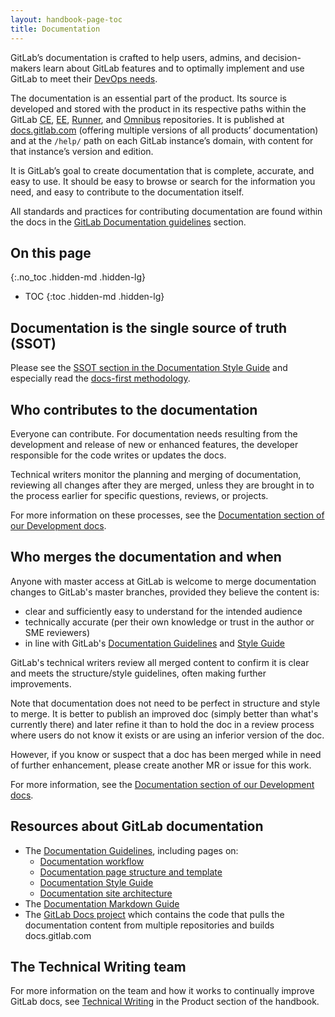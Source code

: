 ```yaml
---
layout: handbook-page-toc
title: Documentation
---
```


GitLab’s documentation is crafted to help users, admins, and decision-makers learn about GitLab features and to optimally implement and use GitLab to meet their [DevOps needs](/stages-devops-lifecycle/).

The documentation is an essential part of the product. Its source is developed and stored with the product in its respective paths within the GitLab [CE](https://gitlab.com/gitlab-org/gitlab-ce/tree/master/doc), [EE](https://gitlab.com/gitlab-org/gitlab-ee/tree/master/doc), [Runner](https://gitlab.com/gitlab-org/gitlab-runner/tree/master/docs), and [Omnibus](https://gitlab.com/gitlab-org/gitlab-ee/tree/master/doc) repositories. It is published at [docs.gitlab.com](https://docs.gitlab.com) (offering multiple versions of all products’ documentation) and at the `/help/` path on each GitLab instance’s domain, with content for that instance’s version and edition.

It is GitLab’s goal to create documentation that is complete, accurate, and easy to use. It should be easy to browse or search for the information you need, and easy to contribute to the documentation itself.

All standards and practices for contributing documentation are found within the docs in the [GitLab Documentation guidelines](https://docs.gitlab.com/ee/development/documentation/) section.

## On this page
{:.no_toc .hidden-md .hidden-lg}

- TOC
{:toc .hidden-md .hidden-lg}

## Documentation is the single source of truth (SSOT)

Please see the [SSOT section in the Documentation Style Guide](https://docs.gitlab.com/ee/development/documentation/styleguide.html#documentation-is-the-single-source-of-truth-ssot)
and especially read the [docs-first methodology](https://docs.gitlab.com/ee/development/documentation/styleguide.html#docs-first-methodology).

## Who contributes to the documentation

Everyone can contribute. For documentation needs resulting from the development
and release of new or enhanced features, the developer responsible for the code
writes or updates the docs.

Technical writers monitor the planning and merging of documentation, reviewing all changes after they are merged, unless they are brought in to the process earlier for specific questions, reviews, or projects.

For more information on these processes, see the [Documentation section of our Development docs](https://docs.gitlab.com/ee/development/documentation/).

## Who merges the documentation and when

Anyone with master access at GitLab is welcome to merge documentation changes to GitLab's master branches,
provided they believe the content is:

- clear and sufficiently easy to understand for the intended audience
- technically accurate (per their own knowledge or trust in the author or SME reviewers)
- in line with GitLab's [Documentation Guidelines](https://docs.gitlab.com/ee/development/documentation/) and [Style Guide](https://docs.gitlab.com/ee/development/documentation/styleguide.html)

GitLab's technical writers review all merged content to confirm it is clear and meets the structure/style guidelines, often making further improvements.

Note that documentation does not need to be perfect in structure and style to merge.
It is better to publish an improved doc (simply better than what's
currently there) and later refine it than to hold the doc in a review process
where users do not know it exists or are using an inferior version of the doc.

However, if you know or suspect that a doc has been merged while in need of further
enhancement, please create another MR or issue for this work.

For more information, see the [Documentation section of our Development docs](https://docs.gitlab.com/ee/development/documentation/).

## Resources about GitLab documentation

- The [Documentation Guidelines](https://docs.gitlab.com/ee/development/documentation/), including pages on:
   - [Documentation workflow](https://docs.gitlab.com/ee/development/documentation/workflow.html)
   - [Documentation page structure and template](https://docs.gitlab.com/ee/development/documentation/structure.html)
   - [Documentation Style Guide](https://docs.gitlab.com/ee/development/documentation/styleguide.html)
   - [Documentation site architecture](https://docs.gitlab.com/ee/development/documentation/site_architecture/index.html)
- The [Documentation Markdown Guide](/handbook/engineering/ux/technical-writing/markdown-guide/)
- The [GitLab Docs project](https://gitlab.com/gitlab-org/gitlab-docs/) which contains the code that pulls the documentation content from multiple repositories and builds docs.gitlab.com

## The Technical Writing team

For more information on the team and how it works to continually improve GitLab docs, see
[Technical Writing](../product/technical-writing/) in the Product section of the handbook.
